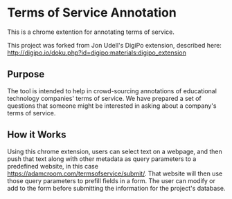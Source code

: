 # Terms of Service Annotation
This is a chrome extention for annotating terms of service.  

This project was forked from Jon Udell's DigiPo extension, described here: http://digipo.io/doku.php?id=digipo:materials:digipo_extension

## Purpose
The tool is intended to help in crowd-sourcing annotations of educational technology companies' terms of service. We have prepared a set of questions that someone might be interested in asking about a company's terms of service.

## How it Works
Using this chrome extension, users can select text on a webpage, and then push that text along with other metadata as query parameters to a predefined website, in this case https://adamcroom.com/termsofservice/submit/. That website will then use those query parameters to prefill fields in a form. The user can modify or add to the form before submitting the information for the project's database.
